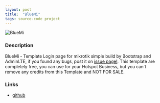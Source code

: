 ```yaml
---
layout: post
title:  "BlueMi"
tags: source-code project
---
```

![BlueMi](https://cdn.discordapp.com/attachments/408950289962369025/685838041658556428/homenew.png)

### Description
BlueMi - Template Login page for mikrotik simple build by Bootstrap and AdminLTE, if you found any bugs, post it on [issue page!](https://github.com/troke12/BlueMi/issues). This template are completely free, you can use for your Hotspot Business, but you can't remove any credits from this Template and NOT FOR SALE.

### Links
* [github](https://github.com/troke12/BlueMi)
